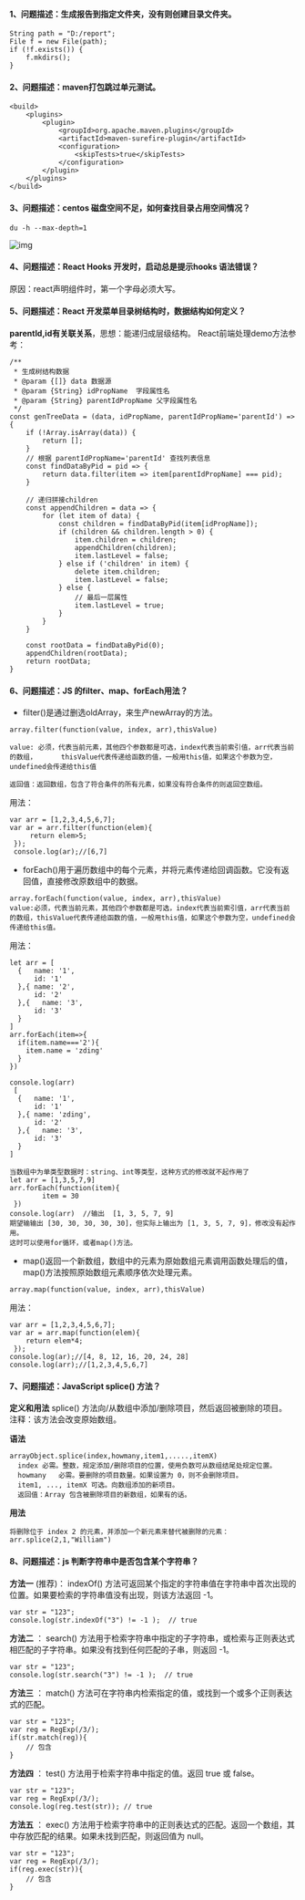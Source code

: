 #### 1、问题描述：生成报告到指定文件夹，没有则创建目录文件夹。
```
String path = "D:/report";
File f = new File(path);
if (!f.exists()) {
    f.mkdirs();
}
```

####  2、问题描述：maven打包跳过单元测试。
```
<build>
    <plugins>                    
        <plugin>
            <groupId>org.apache.maven.plugins</groupId>
            <artifactId>maven-surefire-plugin</artifactId>
            <configuration>
                <skipTests>true</skipTests>
            </configuration>
        </plugin>
    </plugins>
</build>
```

####  3、问题描述：centos 磁盘空间不足，如何查找目录占用空间情况？

```
du -h --max-depth=1
```
![img](.\images\07\1.png)

####  4、问题描述：React Hooks 开发时，启动总是提示hooks 语法错误？
原因：react声明组件时，第一个字母必须大写。



####  5、问题描述：React 开发菜单目录树结构时，数据结构如何定义？
**parentId,id有关联关系**，思想：能递归成层级结构。
React前端处理demo方法参考：
```
/**
 * 生成树结构数据
 * @param {[]} data 数据源
 * @param {String} idPropName  字段属性名
 * @param {String} parentIdPropName 父字段属性名   
 */
const genTreeData = (data, idPropName, parentIdPropName='parentId') => {
	if (!Array.isArray(data)) {
		return [];
	}
	// 根据 parentIdPropName='parentId' 查找列表信息
	const findDataByPid = pid => {
		return data.filter(item => item[parentIdPropName] === pid);
	}
	
	// 递归拼接children
	const appendChildren = data => {
		for (let item of data) {
			const children = findDataByPid(item[idPropName]);
			if (children && children.length > 0) {
				item.children = children;
				appendChildren(children);
				item.lastLevel = false;
			} else if ('children' in item) {
				delete item.children;
				item.lastLevel = false;
			} else {
				// 最后一层属性
				item.lastLevel = true;
			}
		}
	} 
	
	const rootData = findDataByPid(0);
	appendChildren(rootData);
	return rootData;
}

```


####  6、问题描述：JS 的filter、map、forEach用法？
*  filter()是通过删选oldArray，来生产newArray的方法。
```
array.filter(function(value, index, arr),thisValue)

value: 必须，代表当前元素，其他四个参数都是可选，index代表当前索引值，arr代表当前的数组，      thisValue代表传递给函数的值，一般用this值，如果这个参数为空，undefined会传递给this值

返回值：返回数组，包含了符合条件的所有元素，如果没有符合条件的则返回空数组。
```
用法：
```
var arr = [1,2,3,4,5,6,7];
var ar = arr.filter(function(elem){
     return elem>5;
 });
 console.log(ar);//[6,7]
```

* forEach()用于遍历数组中的每个元素，并将元素传递给回调函数。它没有返回值，直接修改原数组中的数据。
```
array.forEach(function(value, index, arr),thisValue)
value:必须，代表当前元素，其他四个参数都是可选，index代表当前索引值，arr代表当前的数组，thisValue代表传递给函数的值，一般用this值，如果这个参数为空，undefined会传递给this值。
```
用法：
```
let arr = [
  {   name: '1',
      id: '1'
  },{ name: '2',
      id: '2'
  },{   name: '3',
      id: '3'
  }
]
arr.forEach(item=>{
  if(item.name==='2'){
    item.name = 'zding'
  }
})

console.log(arr)
 [
  {   name: '1',
      id: '1'
  },{ name: 'zding',
      id: '2'
  },{   name: '3',
      id: '3'
  }
]

当数组中为单类型数据时：string、int等类型，这种方式的修改就不起作用了
let arr = [1,3,5,7,9]
arr.forEach(function(item){
        item = 30
 })
console.log(arr)  //输出  [1, 3, 5, 7, 9]   
期望输输出 [30, 30, 30, 30, 30]，但实际上输出为 [1, 3, 5, 7, 9]，修改没有起作用。
这时可以使用for循环，或者map()方法。
```

* map()返回一个新数组，数组中的元素为原始数组元素调用函数处理后的值，map()方法按照原始数组元素顺序依次处理元素。
```
array.map(function(value, index, arr),thisValue)
```
用法：
```
var arr = [1,2,3,4,5,6,7];
var ar = arr.map(function(elem){
    return elem*4;
 });
console.log(ar);//[4, 8, 12, 16, 20, 24, 28]
console.log(arr);//[1,2,3,4,5,6,7]
```

#### 7、问题描述：JavaScript splice() 方法？
**定义和用法**
splice() 方法向/从数组中添加/删除项目，然后返回被删除的项目。
注释：该方法会改变原始数组。

**语法**
```
arrayObject.splice(index,howmany,item1,.....,itemX)
  index	必需。整数，规定添加/删除项目的位置，使用负数可从数组结尾处规定位置。
  howmany	必需。要删除的项目数量。如果设置为 0，则不会删除项目。
  item1, ..., itemX	可选。向数组添加的新项目。
  返回值：Array	包含被删除项目的新数组，如果有的话。
```
**用法**
```
将删除位于 index 2 的元素，并添加一个新元素来替代被删除的元素：
arr.splice(2,1,"William")
```

#### 8、问题描述：js 判断字符串中是否包含某个字符串？
**方法一** (推荐)：
indexOf() 方法可返回某个指定的字符串值在字符串中首次出现的位置。如果要检索的字符串值没有出现，则该方法返回 -1。
```
var str = "123";
console.log(str.indexOf("3") != -1 );  // true
```

**方法二** ：
search() 方法用于检索字符串中指定的子字符串，或检索与正则表达式相匹配的子字符串。如果没有找到任何匹配的子串，则返回 -1。
```
var str = "123";
console.log(str.search("3") != -1 );  // true
```

**方法三** ：
match() 方法可在字符串内检索指定的值，或找到一个或多个正则表达式的匹配。
```
var str = "123";
var reg = RegExp(/3/);
if(str.match(reg)){
    // 包含        
}
```

**方法四** ：
test() 方法用于检索字符串中指定的值。返回 true 或 false。
```
var str = "123";
var reg = RegExp(/3/);
console.log(reg.test(str)); // true
```

**方法五** ：
exec() 方法用于检索字符串中的正则表达式的匹配。返回一个数组，其中存放匹配的结果。如果未找到匹配，则返回值为 null。
```
var str = "123";
var reg = RegExp(/3/);
if(reg.exec(str)){
    // 包含        
}
```

